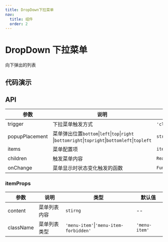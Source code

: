 ```yaml
---
title: DropDown下拉菜单
nav:
  title: 组件
  order: 2
---
```


# DropDown 下拉菜单

向下弹出的列表

## 代码演示

<code src="./demo/basic.tsx"></code>

<code src="./demo/popupPlacement.tsx"></code>

<code src="./demo/trigger.tsx"></code>

<code src="./demo/rightClick.tsx"></code>

<code src="./demo/else.tsx"></code>

<code src="./demo/childrens.tsx"></code>


## API
| 参数           | 说明                                                                                              | 类型                                  | 默认值     |
| -------------- | ------------------------------------------------------------------------------------------------- | ------------------------------------- | ---------- |
| trigger        | 下拉菜单触发方式                                                                                  | `'click'`\|`'hover'`\|`'contextMenu'` | `'hover'`  |
| popupPlacement | 菜单弹出位置`bottom`\|`left`\|`top`\|`right` \|`bottomright`\|`topright`\|`bottomleft`\|`topleft` | `string`                              | `'bottom'` |
| items          | 菜单配置项                                                                                        | `itemProps`                           | --         |
| children       | 触发菜单内容                                                                                      | `ReactNode`                           | --         |
| onChange       | 菜单显示时状态变化触发的函数                                                                      | `Function`                            | --         |

### itemProps
| 参数      | 说明         | 类型                                   | 默认值        |
| --------- | ------------ | -------------------------------------- | ------------- |
| content   | 菜单列表内容 | `stirng`                               | --            |
| className | 菜单列表类型 | `'menu-item'`\|`'menu-item-forbidden'` | `'menu-item'` |


